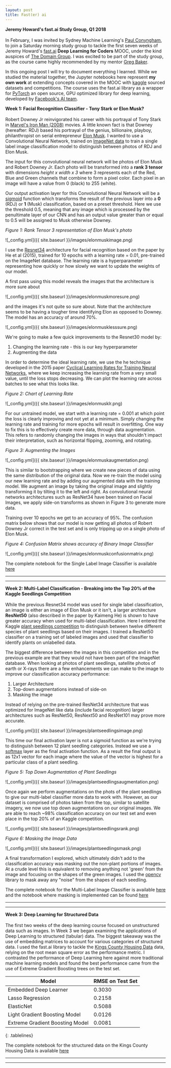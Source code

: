 ```yaml
---
layout: post
title: Fast(er) ai
---
```


**Jeremy Howard's fast.ai Study Group, Q1 2018** <br /> <br /> In February, I was invited by Sydney Machine Learning's [Paul Conyngham](https://twitter.com/paul_conyngham), to join a Saturday morning study group to tackle the first seven weeks of Jeremy Howard's [fast.ai](http://course.fast.ai/start.html) **Deep Learning for Coders** MOOC, under the kind auspices of [The Domain Group](https://www.domain.com.au/). I was excited to be part of the study group, as the course came highly recommended by my mentor [Greg Baker](https://www.linkedin.com/in/solresol/). 

In this ongoing post I will try to document everything I learned. While we studied the material together, the Jupyter notebooks here represent **my own work** at extending concepts covered in the MOOC with [kaggle](https://www.kaggle.com) sourced datasets and competitions. The course uses the fast.ai library as a wrapper for [PyTorch](http://pytorch.org/) an open source, GPU optimized library for deep learning, developed by [Facebook's AI team](https://www.infoworld.com/article/3159120/artificial-intelligence/facebook-brings-gpu-powered-machine-learning-to-python.html).

**Week 1: Facial Recognition Classifier - Tony Stark or Elon Musk?**<br /> <br />Robert Downey Jr reinvigorated his career with his portrayal of Tony Stark in [Marvel's Iron Man (2008)](http://marvel.com/movies/movie/19/iron_man) movies. A little known fact is that Downey (hereafter: RDJ) based his portrayal of the genius, billionaire, playboy, philanthropist on serial entrepreneur [Elon Musk](https://www.theguardian.com/technology/2018/feb/09/elon-musk-the-real-life-iron-man). I wanted to use a Convolutional Neural Network, trained on [ImageNet data](https://en.wikipedia.org/wiki/ImageNet) to train a single label image classification model to distinguish between photos of RDJ and Elon Musk.

The input for this convolutional neural network will be photos of Elon Musk and Robert Downey Jr. Each photo will be transformed into a **rank 3 tensor** with dimensions *height x width x 3* where 3 represents each of the Red, Blue and Green channels that combine to form a pixel color. Each pixel in an image will have a value from 0 (black) to 255 (white).

Our output activation layer for this Convolutional Neural Network will be a [sigmoid](https://en.wikipedia.org/wiki/Sigmoid_function) function which transforms the result of the previous layer into a **0** (RDJ) or **1** (Musk) classification, based on a preset threshold. Here we use the threshold 0.5, meaning that any image which is processed by the penultimate layer of our CNN and has an output value greater than or equal to 0.5 will be assigned to Musk otherwise Downey.

*Figure 1: Rank Tensor 3 representation of Elon Musk's photo*

![_config.yml]({{ site.baseurl }}/images/elonmuskimage.png)

I use the [Resnet34](https://arxiv.org/abs/1512.03385) architecture for facial recognition based on the paper by He et al (2015), trained for 10 epochs with a learning rate = 0.01, pre-trained on the ImageNet database. The learning rate is a hyperparameter representing how quickly or how slowly we want to update the weights of our model.

A first pass using this model reveals the images that the architecture is more sure about

![_config.yml]({{ site.baseurl }}/images/elonmuskmoresure.png)

and the images it's not quite so sure about. Note that the architecture seems to be having a tougher time identifying Elon as opposed to Downey. The model has an accuracy of around 70%.

![_config.yml]({{ site.baseurl }}/images/elonmusklesssure.png)

We're going to make a few quick improvements to the Resnet30 model by:

1. Changing the learning rate - this is our key hyperparameter
2. Augmenting the data

In order to determine the ideal learning rate, we use the he technique developed in the 2015 paper [Cyclical Learning Rates for Training Neural Networks](https://arxiv.org/abs/1506.01186), where we keep increasing the learning rate from a very small value, until the loss stops decreasing. We can plot the learning rate across batches to see what this looks like.

*Figure 2: Chart of Learning Rate*

![_config.yml]({{ site.baseurl }}/images/elonmusklr.png)

For our untrained model, we start with a learning rate = 0.001 at which point the loss is clearly improving and not yet at a minimum. Simply changing the learning rate and training for more epochs will result in overfitting.  One way to fix this is to effectively create more data, through data augmentation. This refers to randomly changing the images in ways that shouldn't impact their interpretation, such as horizontal flipping, zooming, and rotating.

*Figure 3: Augmenting the Images*

![_config.yml]({{ site.baseurl }}/images/elonmuskaugmentation.png)

This is similar to bootstrapping where we create new pieces of data using the same distribution of the original data. Now we re-train the model using our new learning rate and by adding our augmented data with the training model. We augment an image by taking the original image and slightly transforming it by tilting it to the left and right. As convolutional neural networks architectures such as ResNet34 have been trained on Facial Images, we apply side-on transforms as shown in Figure 3 to generate more data.

Training over 10 epochs we get to an accuracy of 95%. The confusion matrix below shows that our model is now getting all photos of Robert Downey Jr correct in the test set and is only tripping up on a single photo of Elon Musk.

*Figure 4: Confusion Matrix shows accuracy of Binary Image Classifier*

![_config.yml]({{ site.baseurl }}/images/elonmuskconfusionmatrix.png)

The complete notebook for the Single Label Image Classifier is available [here](https://github.com/factorwonk/fastai/blob/master/adas-lesson1-genius-billionaire-playboy-philanthropist.ipynb)

----
****

**Week 2: Multi-Label Classification - Breaking into the Top 20% of the Kaggle Seedlings Competition**<br /> <br />While the previous Resnet34 model was used for single label classification, an image is either an image of Elon Musk or it isn't, a larger architecture **ResNet50** (also described in the paper by Kaimeng He) is shown to have greater accuracy when used for multi-label classification. Here I entered the Kaggle [plant seedlings competition](https://www.kaggle.com/c/plant-seedlings-classification) to distinguish between twelve different species of plant seedlings based on their images. I trained a ResNet50 classifier on a training set of labeled images and used that classifier to identify plants on unlabelled data. 

The biggest difference between the images in this competition and in the previous example are that they would not have been part of the ImageNet database. When looking at photos of plant seedlings, satellite photos of earth or X-rays there are a few enhancements we can make to the image to improve our classification accuracy performance:

1. Larger Architecture
2. Top-down augmentations instead of side-on
3. Masking the image

Instead of relying on the pre-trained ResNet34 architecture that was optimized for ImageNet like data (include facial recognition) larger architectures such as ResNet50, ResNext50 and ResNet101 may prove more accurate.

![_config.yml]({{ site.baseurl }}/images/plantseedlingsimage.png)

This time our final activation layer is not a sigmoid function as we're trying to distinguish between 12 plant seedling categories. Instead we use a [softmax](https://en.wikipedia.org/wiki/Softmax_function) layer as the final activation function. As a result the final output is as 12x1 vector for each image where the value of the vector is highest for a particular class of a plant seedling.

*Figure 5: Top Down Augmentation of Plant Seedlings*

![_config.yml]({{ site.baseurl }}/images/plantseedlingsaugmentation.png)

Once again we perform augmentations on the phots of the plant seedlings to give our multi-label classifier more data to work with. However, as our dataset is comprised of photos taken from the top, similar to satellite imagery, we now use top down augmentations on our original images. We are able to reach ~98% classification accuracy on our test set and even place in the top 20% of an Kaggle competition.

![_config.yml]({{ site.baseurl }}/images/plantseedlingsrank.png)

*Figure 6: Masking the Image Data*

![_config.yml]({{ site.baseurl }}/images/plantseedlingsmask.png)

A final transformation I explored, which ultimately didn't add to the classification accuracy was masking out the non-plant portions of images. At a crude level this is equivalent to removing anything not 'green' from the image and focusing on the shapes of the green images. I used the [opencv](https://opencv.org/) library to mask away any "noise" from the shapes of each seedling.

The complete notebook for the Multi-Label Image Classifier is available [here](https://github.com/factorwonk/fastai/blob/master/adas-lesson2-seedlings-final.ipynb) and the notebook where masking is implemented can be found [here](adas-hwk2-seedlings-extension.ipynb)

----
****

**Week 3: Deep Learning for Structured Data**<br /> <br />The first two weeks of the deep learning course focused on unstructured data such as images. In Week 3 we began examining the applications of Deep Learning to structured (tabular) data. The biggest takeaway was the use of embedding matrices to account for various categories of structured data. I used the fast.ai library to tackle the [Kings County Housing Data](https://www.kaggle.com/harlfoxem/housesalesprediction) data, relying on the root mean square error as the performance metric. I contrasted the performance of Deep Learning here against more traditional machine learning models and found the best performance came from the use of Extreme Gradient Boosting trees on the test set.

<style>
.tablelines table, .tablelines td, .tablelines th {
        border: 1px solid black;
        }
</style>

Model                           |  RMSE on Test Set
------------------------------- | ----------------- 
Embedded Deep Learner           |        0.3030  
Lasso Regression                |        0.2158
ElasticNet                      |        0.5088
Light Gradient Boosting Model   |        0.0126
Extreme Gradient Boosting Model |        0.0081
{: .tablelines}

The complete notebook for the structured data on the Kings County Housing Data is available [here](https://github.com/factorwonk/fastai/blob/master/adas-lesson3-housing.ipynb)

----
****
